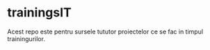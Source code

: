 # trainingsIT
Acest repo este pentru sursele tututor proiectelor ce se fac in timpul trainingurilor.
